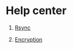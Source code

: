 # Help center 

1. [Rsync](https://github.com/clement-massit/tips/blob/main/Cheat_sheet_Rsync.md)

2. [Encryption](https://github.com/clement-massit/tips/blob/main/EncryptionLinux.md)
